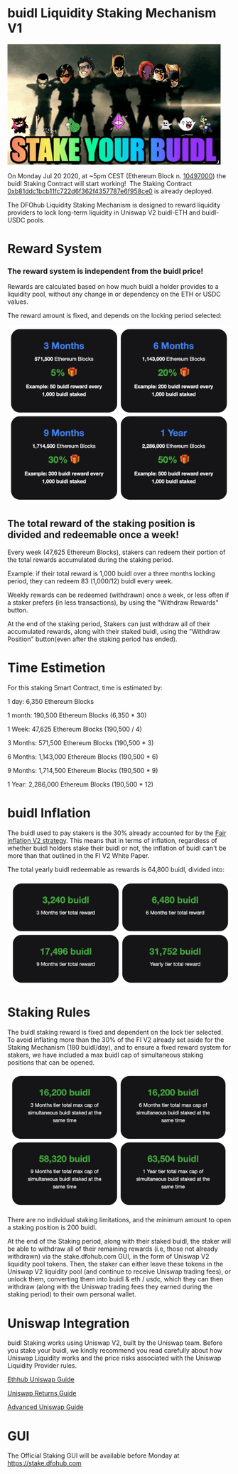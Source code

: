 # buidl Liquidity Staking Mechanism V1

<img src="/assets/img/syb.gif">

On Monday Jul 20 2020, at ~5pm CEST (Ethereum Block n. <a href="https://etherscan.io/block/countdown/10497000" target="_Blank">10497000</a>) the buidl Staking Contract will start working! 
The Staking Contract <a href="https://etherscan.io/address/0xb81ddc1bcb11fc722d6f362f4357787e6f958ce0" target="_Blank">0xb81ddc1bcb11fc722d6f362f4357787e6f958ce0</a> is already deployed. 

The DFOhub Liquidity Staking Mechanism is designed to reward liquidity providers to lock long-term liquidity in Uniswap V2 buidl-ETH and buidl-USDC pools.

# Reward System

### The reward system is independent from the buidl price!

Rewards are calculated based on how much buidl a holder provides to a liquidity pool, without any change in or dependency on the ETH or USDC values.

The reward amount is fixed, and depends on the locking period selected:

<img src="/assets/img/stperch.png">

## The total reward of the staking position is divided and redeemable once a week!

Every week (47,625 Ethereum Blocks), stakers can redeem their portion of the total rewards accumulated during the staking period. 

Example: if their total reward is 1,000 buidl over a three months locking period, they can redeem 83 (1,000/12) buidl every week.

Weekly rewards can be redeemed (withdrawn) once a week, or less often if a staker prefers (in less transactions), by using the "Withdraw Rewards" button. 

At the end of the staking period, Stakers can just withdraw all of their accumulated rewards, along with their staked buidl, using the "Withdraw Position" button(even after the staking period has ended).

# Time Estimetion

For this staking Smart Contract, time is estimated by:

1 day: 6,350 Ethereum Blocks

1 month: 190,500 Ethereum Blocks (6,350 * 30)

1 Week: 47,625 Ethereum Blocks (190,500 / 4)

3 Months: 571,500 Ethereum Blocks (190,500 * 3)

6 Months: 1,143,000 Ethereum Blocks (190,500 * 6)

9 Months: 1,714,500 Ethereum Blocks (190,500 * 9)

1 Year: 2,286,000 Ethereum Blocks (190,500 * 12)

# buidl Inflation

The buidl used to pay stakers is the 30% already accounted for by the <a href="https://github.com/b-u-i-d-l/fair-inflation-v2">Fair inflation V2 strategy</a>. This means that in terms of inflation, regardless of whether  buidl holders stake their buidl or not, the inflation of buidl can't be more than that outlined in the FI V2 White Paper.

The total yearly buidl redeemable as rewards is 64,800 buidl, divided into:

<img src="/assets/img/maxreward.png">

# Staking Rules

The buidl staking reward is fixed and dependent on the lock tier selected. To avoid inflating more than the 30% of the FI V2 already set aside for the Staking Mechanism (180 buidl/day), and to ensure a fixed reward system for stakers, we have included a max buidl cap of simultaneous staking positions that can be opened.

<img src="/assets/img/maxcap.png">

There are no individual staking limitations, and the minimum amount to open a staking position is 200 buidl.

At the end of the Staking period, along with their staked buidl, the staker will be able to withdraw all of their remaining rewards (i.e, those not already withdrawn) via the stake.dfohub.com GUI, in the form of Uniswap V2 liquidity pool tokens. Then, the staker can either leave these tokens in the Uniswap V2 liquidity pool (and continue to receive Uniswap trading fees), or unlock them, converting them into buidl & eth / usdc, which they can then withdraw (along with the Uniswap trading fees they earned during the staking period) to their own personal wallet.

# Uniswap Integration

buidl Staking works using Uniswap V2, built by the Uniswap team. Before you  stake your buidl, we kindly recommend you read carefully about how Uniswap Liquidity works and the price risks associated with the Uniswap Liquidity Provider rules. 

<a href="https://docs.ethhub.io/guides/graphical-guide-for-understanding-uniswap/" target="_Blank">Ethhub Uniswap Guide</a>

<a href="https://uniswap.org/docs/v2/advanced-topics/understanding-returns/" target="_Blank">Uniswap Returns Guide</a>

<a href="https://medium.com/@pintail/understanding-uniswap-returns-cc593f3499ef" target="_Blank">Advanced Uniswap Guide</a>

# GUI

The Official Staking GUI will be available before Monday at https://stake.dfohub.com
